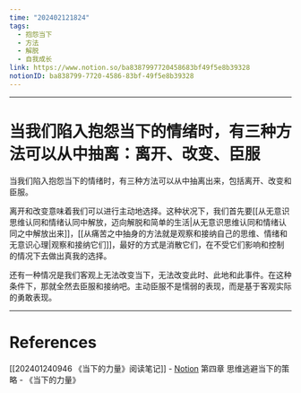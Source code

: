 ```yaml
---
time: "202402121824"
tags:
  - 抱怨当下
  - 方法
  - 解脱
  - 自我成长
link: https://www.notion.so/ba8387997720458683bf49f5e8b39328
notionID: ba838799-7720-4586-83bf-49f5e8b39328
---
```


--- 
# 当我们陷入抱怨当下的情绪时，有三种方法可以从中抽离：离开、改变、臣服

当我们陷入抱怨当下的情绪时，有三种方法可以从中抽离出来，包括离开、改变和臣服。

离开和改变意味着我们可以进行主动地选择。这种状况下，我们首先要[[从无意识思维认同和情绪认同中解放，迈向解脱和简单的生活|从无意识思维认同和情绪认同之中解放出来]]，[[从痛苦之中抽身的方法就是观察和接纳自己的思维、情绪和无意识心理|观察和接纳它们]]，最好的方式是消散它们，在不受它们影响和控制的情况下去做出真我的选择。

还有一种情况是我们客观上无法改变当下，无法改变此时、此地和此事件。在这种条件下，那就全然去臣服和接纳吧。主动臣服不是懦弱的表现，而是基于客观实际的勇敢表现。

---
# References

[[202401240946 《当下的力量》阅读笔记]] - [Notion](https://www.notion.so/202401240946-b9b8920e8c0a403b8a4a38139825a7df?pvs=4)
第四章 思维逃避当下的策略 - 《当下的力量》